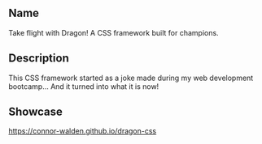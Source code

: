 ## Name
Take flight with Dragon! A CSS framework built for champions.

## Description
This CSS framework started as a joke made during my web development bootcamp... And it turned into what it is now!

## Showcase
https://connor-walden.github.io/dragon-css

